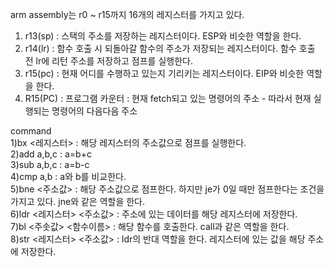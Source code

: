 arm assembly는 r0 ~ r15까지 16개의 레지스터를 가지고 있다.
1) r13(sp) : 스택의 주소를 저장하는 레지스터이다. ESP와 비슷한 역할을 한다.
2) r14(lr) : 함수 호출 시 되돌아갈 함수의 주소가 저장되는 레지스터이다. 함수 호출 전 lr에 리턴 주소를 저장하고 점프를 실행한다.
3) r15(pc) : 현재 어디를 수행하고 있는지 기리키는 레지스터이다. EIP와 비슷한 역할을 한다. <br>
4) R15(PC) : 프로그램 카운터 : 현재 fetch되고 있는 명령어의 주소 - 따라서 현재 실행되는 명령어의 다음다음 주소

command<br>
1)bx <레지스터> : 해당 레지스터의 주소값으로 점프를 실행한다.<br>
2)add a,b,c : a=b+c<br>
3)sub a,b,c : a=b-c<br>
4)cmp a,b : a와 b를 비교한다.<br>
5)bne <주소값> : 해당 주소값으로 점프한다. 하지만 je가 0일 때만 점프한다는 조건을 가지고 있다. jne와 같은 역할을 한다.<br>
6)ldr <레지스터> <주소값> : 주소에 있는 데이터를 해당 레지스터에 저장한다.<br>
7)bl <주솟값> <함수이름> : 해당 함수를 호출한다. call과 같은 역할을 한다.<br>
8)str <레지스터> <주소값> : ldr의 반대 역할을 한다. 레지스터에 있는 값을 해당 주소에 저장한다.<br>
